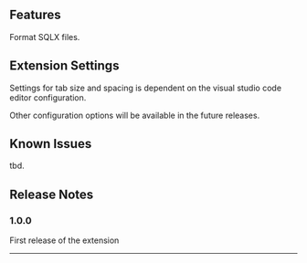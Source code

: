 ## Features

Format SQLX files.

## Extension Settings

Settings for tab size and spacing is dependent on the visual studio code editor configuration.

Other configuration options will be available in the future releases.

## Known Issues

tbd.

## Release Notes

### 1.0.0

First release of the extension

---
